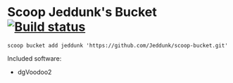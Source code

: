 # Scoop Jeddunk's Bucket [![Build status](https://ci.appveyor.com/api/projects/status/vtuenmhvagb4p19v/branch/master?svg=true)](https://ci.appveyor.com/project/Jeddunk/scoop-bucket/branch/master)

`scoop bucket add jeddunk 'https://github.com/Jeddunk/scoop-bucket.git'`

Included software:

* dgVoodoo2
